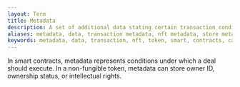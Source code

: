```yaml
---
layout: Term
title: Metadata
description: A set of additional data stating certain transaction conditions or owner details.
aliases: metadata, data, transaction metadata, nft metadata, store metadata on blockchain, cardano metadata size limit, cardano token metadata, token metadata, smart contract metadata, cardano smart contract metadata
keywords: metadata, data, transaction, nft, token, smart, contracts, cardano, blockchain
---
```


In smart contracts, metadata represents conditions under which a deal should execute. In a non-fungible token, metadata can store owner ID, ownership status, or intellectual rights.